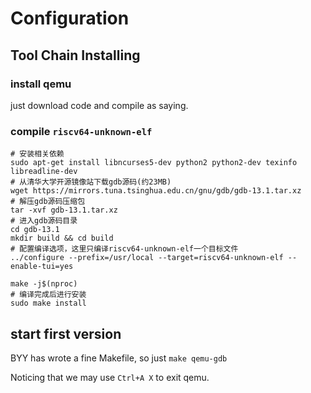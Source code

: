 # Configuration


## Tool Chain Installing

### install qemu

just download code and compile as saying.

### compile ``riscv64-unknown-elf``

``` shell
# 安装相关依赖
sudo apt-get install libncurses5-dev python2 python2-dev texinfo libreadline-dev
# 从清华大学开源镜像站下载gdb源码(约23MB)
wget https://mirrors.tuna.tsinghua.edu.cn/gnu/gdb/gdb-13.1.tar.xz
# 解压gdb源码压缩包
tar -xvf gdb-13.1.tar.xz
# 进入gdb源码目录
cd gdb-13.1
mkdir build && cd build
# 配置编译选项，这里只编译riscv64-unknown-elf一个目标文件
../configure --prefix=/usr/local --target=riscv64-unknown-elf --enable-tui=yes

make -j$(nproc)
# 编译完成后进行安装
sudo make install
```

## start first version

BYY has wrote a fine Makefile, so just ``make qemu-gdb``

Noticing that we may use ``Ctrl+A X`` to exit qemu.